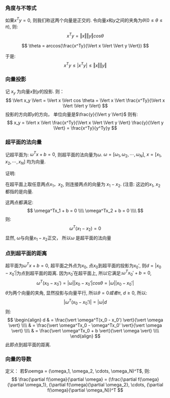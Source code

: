 
### 角度与不等式
如果$x^Ty = 0$, 则我们称这两个向量是正交的.
令向量$x$和$y$之间的夹角为$\theta (0 \leq \theta \leq \pi)$, 则:
$$
x^Ty = \Vert x \Vert \Vert y \Vert cos \theta
$$

$$
\theta = arccos(\frac{x^Ty}{\Vert x \Vert \Vert y \Vert})
$$

于是:
$$x^Ty \leq \vert x^Ty \vert \leq \Vert x \Vert \Vert y \Vert
$$

### 向量投影
记 $x_y$ 为向量$x$到$y$的投影. 则：
$$
\Vert x_y \Vert = \Vert x \Vert  cos \theta = \Vert x \Vert \frac{x^Ty}{\Vert x \Vert \Vert y \Vert}
$$
投影的方向即$y$的方向， 单位向量是$\frac{y}{\Vert y \Vert}$ 则有:
$$
x_y = \Vert x \Vert \frac{x^Ty}{\Vert x \Vert \Vert y \Vert} \frac{y}{\Vert y \Vert} = \frac{x^Ty}{y^Ty}y
$$

### 超平面的法向量
记超平面为: $\omega^Tx + b = 0$, 则超平面的法向量为$\omega$.  $\omega = [\omega_1, \omega_2, \cdots, \omega_N]$, $x = [x_1, x_2, \cdots, x_N]$ 均为向量.

证明:

在超平面上取任意两点$x_1， x_2$, 则连接两点的向量为 $x_1 - x_2$. (注意: 这边的$x_1$, $x_2$ 都指的是向量.

这两点都满足:
$$
\omega^Tx_1 + b = 0  \\\\
\omega^Tx_2 + b = 0  \\\\
$$
则:
$$
\omega^T(x_1 - x_2) = 0
$$
显然, $\omega$与向量$x_1 - x_2$正交， 所以$\omega$ 是超平面的法向量

### 点到超平面的距离
超平面为$\omega^Tx + b = 0$,    超平面之外点为$x_0$, 点$x_0$到超平面的投影为$x_0'$, 则$d = \vert x_0 - x_0' \vert$为点到超平面的距离.
因为$x_0'$在超平面上, 所以它满足:$\omega^Tx_0' + b = 0$, 
$$
\omega^T(x_0 - x_0') = \vert \omega \vert \vert x_0 - x_0' \vert cos\theta = \vert \omega \vert \vert x_0 - x_0' \vert
$$
$\theta$为两个向量的夹角, 显然投影与向量平行,  所以$\theta = 0 或者 \pi$, $d \geq 0$, 所以:
$$
\vert \omega^T(x_0 - x_0') \vert = \vert \omega \vert d
$$
则:
$$
\begin{align}
d & = \frac{\vert \omega^T(x_0 - x_0') \vert}{\vert \omega \vert} \\\\
& = \frac{\vert \omega^Tx_0 - \omega^Tx_0' \vert}{\vert \omega \vert} \\\\
& = \frac{\vert \omega^Tx_0 + b \vert}{\vert \omega \vert} \\\\
\end{align}
$$
此即点到超平面的距离.

### 向量的导数
定义： 若$\oemga = (\omega_1, \omega_2, \cdots, \omega_N)^T$, 则:
$$
\frac{\partial f(\omega}{\partial \omega} = (\frac{\partial f(\omega}{\partial \omega_1}, {\partial f(\omega}{\partial \omega_2}, \cdots, {\partial f(\omega}{\partial \omega_N})^T
$$





